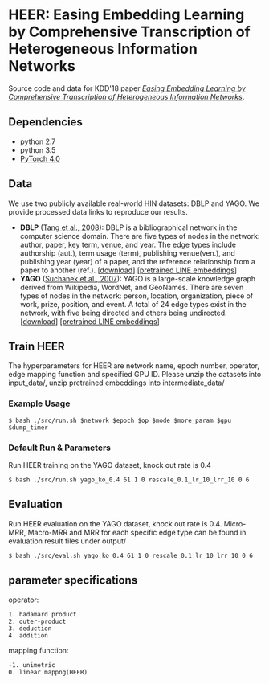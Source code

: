 # HEER: Easing Embedding Learning by Comprehensive Transcription of Heterogeneous Information Networks

Source code and data for KDD'18 paper *[Easing Embedding Learning by Comprehensive Transcription of
Heterogeneous Information Networks](http://yushi2.web.engr.illinois.edu/kdd18.pdf)*. 
## Dependencies
* python 2.7
* python 3.5
* [PyTorch 4.0](https://pytorch.org/)

## Data
We use two publicly available real-world HIN datasets: DBLP and YAGO. We provide processed data links to reproduce our results. 
* **DBLP** ([Tang et al., 2008](https://dl.acm.org/citation.cfm?id=1402008)): DBLP is a bibliographical network in the computer science domain. There are five types of nodes in the network: author, paper, key term, venue, and year. The edge types include authorship (aut.), term usage (term), publishing venue(ven.), and publishing year (year) of a paper, and the reference relationship from a paper to another (ref.). [[download](https://s3.us-east-2.amazonaws.com/heer-data/dblp.zip)] [[pretrained LINE embeddings](https://s3.us-east-2.amazonaws.com/heer-data/pretrained_dblp_emb.zip)]
* **YAGO** ([Suchanek et al., 2007](https://suchanek.name/work/publications/www2007.pdf)): YAGO is a large-scale knowledge graph derived from Wikipedia, WordNet, and GeoNames. There are seven types of nodes in the network: person, location, organization, piece of work, prize, position, and event. A total of 24 edge types exist in the network, with five being directed and others being undirected. [[download](https://s3.us-east-2.amazonaws.com/heer-data/yago.zip)] [[pretrained LINE embeddings](https://s3.us-east-2.amazonaws.com/heer-data/pretrained_yago_emb.zip)]

## Train HEER
The hyperparameters for HEER are network name, epoch number, operator, edge mapping function and specified GPU ID. Please unzip the datasets into input_data/, unzip pretrained embeddings into intermediate_data/
### Example Usage
```
$ bash ./src/run.sh $network $epoch $op $mode $more_param $gpu $dump_timer
```
### Default Run & Parameters
Run HEER training on the YAGO dataset, knock out rate is 0.4
```
$ bash ./src/run.sh yago_ko_0.4 61 1 0 rescale_0.1_lr_10_lrr_10 0 6
```

## Evaluation
Run HEER evaluation on the YAGO dataset, knock out rate is 0.4. Micro-MRR, Macro-MRR and MRR for each specific edge type can be found in evaluation result files under output/
```
$ bash ./src/eval.sh yago_ko_0.4 61 1 0 rescale_0.1_lr_10_lrr_10 0 6
```
## parameter specifications
operator:

	1. hadamard product
	2. outer-product
	3. deduction
	4. addition
	
mapping function:

	-1. unimetric
	0. linear mappng(HEER)
